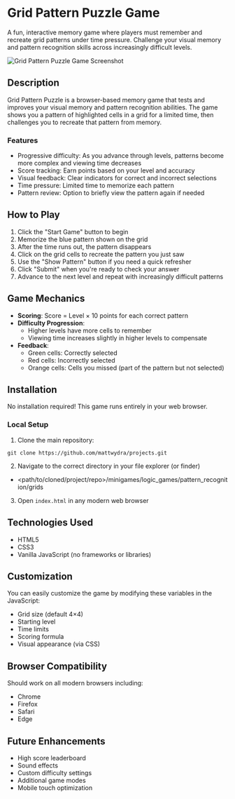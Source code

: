 # Grid Pattern Puzzle Game

A fun, interactive memory game where players must remember and recreate grid patterns under time pressure. Challenge your visual memory and pattern recognition skills across increasingly difficult levels.

![Grid Pattern Puzzle Game Screenshot](https://placehold.co/600x400)

## Description

Grid Pattern Puzzle is a browser-based memory game that tests and improves your visual memory and pattern recognition abilities. The game shows you a pattern of highlighted cells in a grid for a limited time, then challenges you to recreate that pattern from memory.

### Features

- Progressive difficulty: As you advance through levels, patterns become more complex and viewing time decreases
- Score tracking: Earn points based on your level and accuracy
- Visual feedback: Clear indicators for correct and incorrect selections
- Time pressure: Limited time to memorize each pattern
- Pattern review: Option to briefly view the pattern again if needed

## How to Play

1. Click the "Start Game" button to begin
2. Memorize the blue pattern shown on the grid
3. After the time runs out, the pattern disappears
4. Click on the grid cells to recreate the pattern you just saw
5. Use the "Show Pattern" button if you need a quick refresher
6. Click "Submit" when you're ready to check your answer
7. Advance to the next level and repeat with increasingly difficult patterns

## Game Mechanics

- **Scoring**: Score = Level × 10 points for each correct pattern
- **Difficulty Progression**:
  - Higher levels have more cells to remember
  - Viewing time increases slightly in higher levels to compensate
- **Feedback**:
  - Green cells: Correctly selected
  - Red cells: Incorrectly selected
  - Orange cells: Cells you missed (part of the pattern but not selected)

## Installation

No installation required! This game runs entirely in your web browser.

### Local Setup

1. Clone the main repository:
```
git clone https://github.com/mattwydra/projects.git
```

2. Navigate to the correct directory in your file explorer (or finder)
 - <path/to/cloned/project/repo>/minigames/logic_games/pattern_recognition/grids

3. Open `index.html` in any modern web browser

## Technologies Used

- HTML5
- CSS3
- Vanilla JavaScript (no frameworks or libraries)

## Customization

You can easily customize the game by modifying these variables in the JavaScript:

- Grid size (default 4×4)
- Starting level
- Time limits
- Scoring formula
- Visual appearance (via CSS)

## Browser Compatibility

Should work on all modern browsers including:
- Chrome
- Firefox
- Safari
- Edge

## Future Enhancements

- High score leaderboard
- Sound effects
- Custom difficulty settings
- Additional game modes
- Mobile touch optimization
